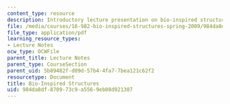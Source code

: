 ```yaml
---
content_type: resource
description: Introductory lecture presentation on bio-inspired structures.
file: /media/courses/16-982-bio-inspired-structures-spring-2009/984da8df870973c9a5569eb08d921387_MIT16_982s09_lec01.pdf
file_type: application/pdf
learning_resource_types:
- Lecture Notes
ocw_type: OCWFile
parent_title: Lecture Notes
parent_type: CourseSection
parent_uid: 5b89482f-d09d-57b4-4fa7-7bea121c62f2
resourcetype: Document
title: Bio-Inspired Structures
uid: 984da8df-8709-73c9-a556-9eb08d921387
---
```

